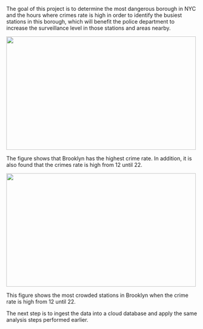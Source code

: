 The goal of this project is to determine the most dangerous borough in NYC and the hours where crimes rate is high in order to identify the busiest stations in this borough, which will benefit the police department to increase the surveillance level in those stations and areas nearby. 

<img src="https://github.com/ReefSA/EDA_Project/blob/main/photo.png" width="500" height="300">



The figure shows that Brooklyn has the highest crime rate. In addition, it is also found that the crimes rate is high from 12 until 22. 


<img src="https://github.com/ReefSA/EDA_Project/blob/main/photo1.png" width="500" height="300">

This figure shows the most crowded stations in Brooklyn when the crime rate is high from 12 until 22. 

The next step is to ingest the data into a cloud database and apply the same analysis steps performed earlier.
